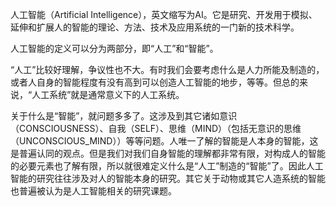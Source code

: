 人工智能（Artificial Intelligence），英文缩写为AI。它是研究、开发用于模拟、延伸和扩展人的智能的理论、方法、技术及应用系统的一门新的技术科学。

人工智能的定义可以分为两部分，即“人工”和“智能”。

“人工”比较好理解，争议性也不大。有时我们会要考虑什么是人力所能及制造的，或者人自身的智能程度有没有高到可以创造人工智能的地步，等等。但总的来说，“人工系统”就是通常意义下的人工系统。

关于什么是“智能”，就问题多多了。这涉及到其它诸如意识（CONSCIOUSNESS）、自我（SELF）、思维（MIND）（包括无意识的思维（UNCONSCIOUS_MIND））等等问题。人唯一了解的智能是人本身的智能，这是普遍认同的观点。但是我们对我们自身智能的理解都非常有限，对构成人的智能的必要元素也了解有限，所以就很难定义什么是“人工”制造的“智能”了。因此人工智能的研究往往涉及对人的智能本身的研究。其它关于动物或其它人造系统的智能也普遍被认为是人工智能相关的研究课题。


